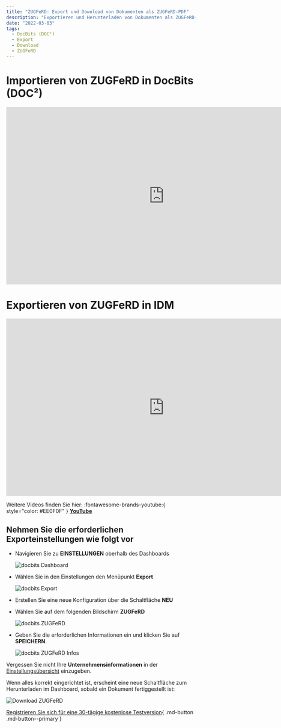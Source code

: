 ```yaml
---
title: "ZUGFeRD: Export und Download von Dokumenten als ZUGFeRD-PDF"
description: "Exportieren und Herunterladen von Dokumenten als ZUGFeRD-PDF mit DocBits (DOC²). Erfahren Sie, wie Sie ZUGFeRD in DocBits (DOC²) importieren und exportieren können."
date: "2022-03-03"
tags:
  - DocBits (DOC²)
  - Export
  - Download
  - ZUGFeRD
---
```


# Importieren von ZUGFeRD in DocBits (DOC²)

<div class="video-container">
<iframe width="840" height="472.5" src="https://www.youtube-nocookie.com/embed/e9ekKDj0rMU" frameborder="0" allow="accelerometer; autoplay; clipboard-write; encrypted-media; gyroscope; picture-in-picture" allowfullscreen></iframe>
</div>

# Exportieren von ZUGFeRD in IDM

<div class="video-container">
<iframe width="840" height="472.5" src="https://www.youtube-nocookie.com/embed/JUzkgCYdBU4" frameborder="0" allow="accelerometer; autoplay; clipboard-write; encrypted-media; gyroscope; picture-in-picture" allowfullscreen></iframe>
</div>

Weitere Videos finden Sie hier: :fontawesome-brands-youtube:{ style="color: #EE0F0F" } [__YouTube__](https://www.youtube.com/channel/UC19DwHXz5nwU2KBdtNr734g)

## Nehmen Sie die erforderlichen Exporteinstellungen wie folgt vor

* Navigieren Sie zu **EINSTELLUNGEN** oberhalb des Dashboards

  ![docbits Dashboard](/_images/docbits/zugferd/docbits_dashboard_einstellungen.png)

* Wählen Sie in den Einstellungen den Menüpunkt **Export**

  ![docbits Export](/_images/docbits/zugferd/docbits_einstellungen_export.png)

* Erstellen Sie eine neue Konfiguration über die Schaltfläche **NEU**

* Wählen Sie auf dem folgenden Bildschirm **ZUGFeRD**

  ![docbits ZUGFeRD](/_images/docbits/zugferd/docbits_export_waehlen.png)

* Geben Sie die erforderlichen Informationen ein und klicken Sie auf **SPEICHERN**.

  ![docbits ZUGFeRD Infos](/_images/docbits/zugferd/docbits_zugferd_details.png)


Vergessen Sie nicht Ihre **Unternehmensinformationen** in der [Einstellungsübersicht](/docbits/company-information/) einzugeben. 


Wenn alles korrekt eingerichtet ist, erscheint eine neue Schaltfläche zum Herunterladen im Dashboard, sobald ein Dokument fertiggestellt ist:

![Download ZUGFeRD](/_images/docbits/zugferd/docbits_download_zugferdPDF.png)


[Registrieren Sie sich für eine 30-tägige kostenlose Testversion](https://app.polydocs.io){ .md-button .md-button--primary }